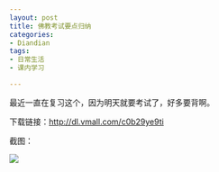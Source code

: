 ```yaml
---
layout: post
title: 佛教考试要点归纳
categories:
- Diandian
tags:
- 日常生活
- 课内学习

---
```

<p>最近一直在复习这个，因为明天就要考试了，好多要背啊。</p>
<p>下载链接：<a href="http://dl.vmall.com/c0b29ye9ti" target="_blank">http://dl.vmall.com/c0b29ye9ti</a></p>
<p>截图：</p>
<p class="edui-filter-align-center"><img src="http://m2.img.srcdd.com/farm5/d/2013/0304/07/DAAE051642B98FE30F0BFBC8F8134D92_B500_900_500_265.PNG" /><br /></p>